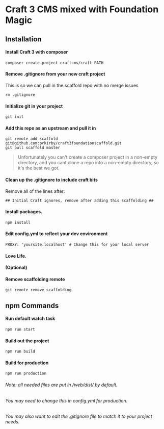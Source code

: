 # Craft 3 CMS mixed with Foundation Magic

## Installation

#### Install Craft 3 with composer

    composer create-project craftcms/craft PATH

#### Remove .gitignore from your new craft project
This is so we can pull in the scaffold repo with no merge issues

    rm .gitignore

#### Initialize git in your project

    git init

#### Add this repo as an upstream and pull it in

    git remote add scaffold git@github.com:prkirby/craft3foundationscaffold.git
    git pull scaffold master

>Unfortunately you can't create a composer project in a non-empty directory,
>and you cant clone a repo into a non-empty directory, so it's the best we got.

#### Clean up the .gitignore to include craft bits

Remove all of the lines after:

    ## Initial Craft ignores, remove after adding this scaffolding ##

#### Install packages.

    npm install

#### Edit config.yml to reflect your dev environment

    PROXY: 'yoursite.localhost' # Change this for your local server

#### Love Life.


#### (Optional)
#### Remove scaffolding remote

    git remote remove scaffolding


## npm Commands

#### Run default watch task
    npm run start

#### Build out the project
    npm run build

#### Build for production
    npm run production

###### Note: all needed files are put in /web/dist/ by default.
###### You may need to change this in config.yml for production.
###### You may also want to edit the .gitignore file to match it to your project needs.
